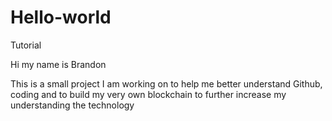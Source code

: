 # Hello-world
Tutorial

Hi my name is Brandon

This is a small project I am working on to help me better understand Github, coding and to build my very own blockchain to further increase my understanding the technology 
